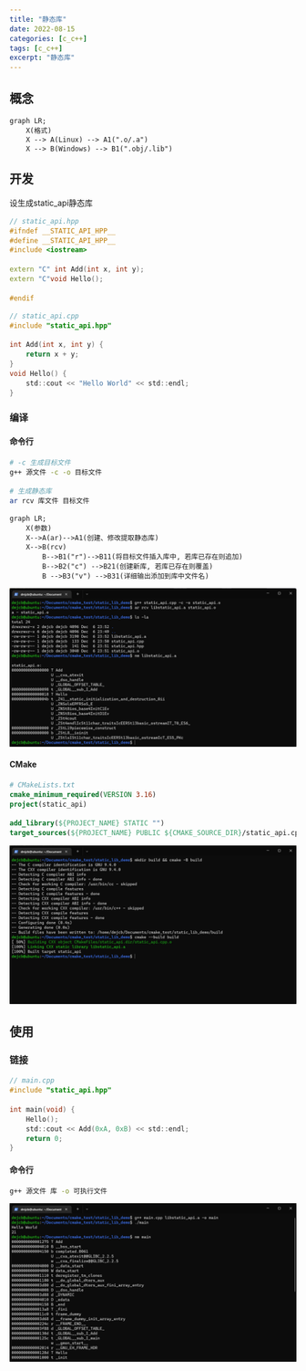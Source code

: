```yaml
---
title: "静态库"
date: 2022-08-15
categories: [c_c++]
tags: [c_c++]
excerpt: "静态库"
---
```


## 概念

```mermaid
graph LR;
    X(格式)
    X --> A(Linux) --> A1(".o/.a")
    X --> B(Windows) --> B1(".obj/.lib")
```

## 开发

设生成static_api静态库

```c++
// static_api.hpp
#ifndef __STATIC_API_HPP__
#define __STATIC_API_HPP__
#include <iostream>

extern "C" int Add(int x, int y);
extern "C"void Hello();

#endif
```

```c
// static_api.cpp
#include "static_api.hpp"

int Add(int x, int y) {
    return x + y;
}
void Hello() {
    std::cout << "Hello World" << std::endl;
}
```

### 编译

#### 命令行

```sh
# -c 生成目标文件
g++ 源文件 -c -o 目标文件

# 生成静态库
ar rcv 库文件 目标文件
```

```mermaid
graph LR;
    X(参数)
    X-->A(ar)-->A1(创建、修改提取静态库)
    X-->B(rcv)
        B-->B1("r")-->B11(将目标文件插入库中, 若库已存在则追加)
        B-->B2("c") -->B21(创建新库, 若库已存在则覆盖)
        B -->B3("v") -->B31(详细输出添加到库中文件名)
```

![](/assets/image/20241207_155230.jpg)

#### CMake

```cmake
# CMakeLists.txt
cmake_minimum_required(VERSION 3.16)
project(static_api)

add_library(${PROJECT_NAME} STATIC "")
target_sources(${PROJECT_NAME} PUBLIC ${CMAKE_SOURCE_DIR}/static_api.cpp)
```

![](/assets/image/20241207_155940.jpg)

## 使用

### 链接

```c
// main.cpp
#include "static_api.hpp"

int main(void) {
    Hello();
    std::cout << Add(0xA, 0xB) << std::endl;
    return 0;
}
```

#### 命令行

```sh
g++ 源文件 库 -o 可执行文件
```

![](/assets/image/20241207_160225.jpg)